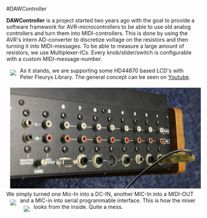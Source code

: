 #DAWController


**DAWController** is a project started two years ago with the goal to provide a software framework for AVR-microcontrollers to be able to use old analog controllers and turn them into MIDI-controllers.
This is done by using the AVR's intern AD-converter to discretize voltage on the resistors and then turning it into 
MIDI-messages. To be able to measure a large amount of resistors, we use Multiplexer-ICs.
Every knob/slider/switch is configurable with a custom MIDI-message-number.

<img src="https://raw.githubusercontent.com/CPBach/DAWController/master/1.jpg" align="left" hspace="10" vspace="6">

As it stands, we are supporting some HD44870 based LCD's with Peter Fleurys Library.
The general concept can be seen on <a href="https://www.youtube.com/watch?v=eYuYX_v-R0A">Youtube</a>.

<img src="https://raw.githubusercontent.com/CPBach/DAWController/master/6.jpg" align="left" hspace="10" vspace="6">
We simply turned one Mic-In into a DC-IN, another MIC-In into a MIDI-OUT and a MIC-in into serial programmable interface.

<img src="https://raw.githubusercontent.com/CPBach/DAWController/master/mixer12.jpg" align="left" hspace="10" vspace="6">
This is how the mixer looks from the inside. Quite a mess.

<img src="https://raw.githubusercontent.com/CPBach/DAWController/master/mixer10.jpg" align="left" hspace="10" vspace="6">


